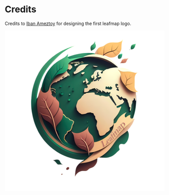 # Credits

Credits to [Iban Ameztoy](https://twitter.com/i_ameztoy) for designing the first leafmap logo.

![logo](https://raw.githubusercontent.com/opengeos/leafmap/master/docs/assets/archive/logo.png)
